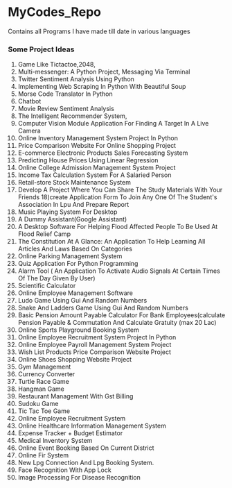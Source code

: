 # MyCodes_Repo
Contains all Programs I have made till date in various languages

### Some Project Ideas

1) Game Like Tictactoe,2048,
2) Multi-messenger: A Python Project, Messaging Via Terminal
3) Twitter Sentiment Analysis Using Python
4) Implementing Web Scraping In Python With Beautiful Soup
5) Morse Code Translator In Python
6) Chatbot
7) Movie Review Sentiment Analysis
8) The Intelligent Recommender System,
9) Computer Vision Module Application For Finding A Target In A Live Camera
10) Online Inventory Management System Project In Python
11) Price Comparison Website For Online Shopping Project
12) E-commerce Electronic Products Sales Forecasting System
13) Predicting House Prices Using Linear Regression
14) Online College Admission Management System Project
15) Income Tax Calculation System For A Salaried Person
16) Retail-store Stock Maintenance System
17) Develop A Project Where You Can Share The Study Materials With Your Friends
18)create Application Form To Join Any One Of The Student's Association In Lpu And Prepare Report
19) Music Playing System For Desktop
20) A Dummy Assistant(Google Assistant)
21) A Desktop Software For Helping Flood Affected People To Be Used At Flood Relief Camp
22) The Constitution At A Glance: An Application To Help Learning All Articles And Laws Based On Categories
23) Online Parking Management System
24) Quiz Application For Python Programming
25) Alarm Tool ( An Application To Activate Audio Signals At Certain Times Of The Day Given By User)
26) Scientific Calculator
27) Online Employee Management Software
28) Ludo Game Using Gui And Random Numbers
29) Snake And Ladders Game Using Gui And Random Numbers
30) Basic Pension Amount Payable Calculator For Bank Employees(calculate Pension Payable & Commutation And Calculate Gratuity (max 20 Lac)
31) Online Sports Playground Booking System
32) Online Employee Recruitment System Project In Python
33) Online Employee Payroll Management System Project
34) Wish List Products Price Comparison Website Project
35) Online Shoes Shopping Website Project
36) Gym Management
37) Currency Converter
38) Turtle Race Game
39) Hangman Game
40) Restaurant Management With Gst Billing
41) Sudoku Game
42) Tic Tac Toe Game
43) Online Employee Recruitment System 
44) Online Healthcare Information Management System
45) Expense Tracker + Budget Estimator
46) Medical Inventory System 
47) Online Event Booking Based On Current District
48) Online Fir System
49) New Lpg Connection And Lpg Booking System.
50) Face Recognition With App Lock
51) Image Processing For Disease Recognition
